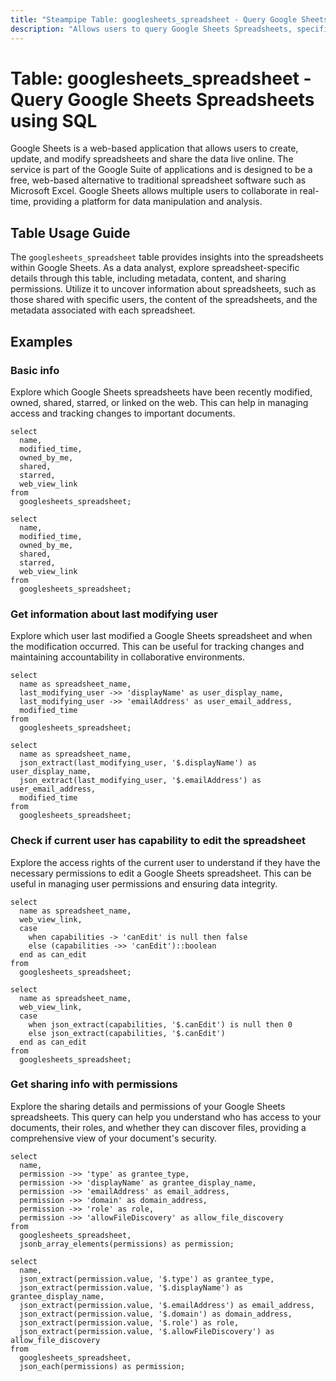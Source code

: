 ```yaml
---
title: "Steampipe Table: googlesheets_spreadsheet - Query Google Sheets Spreadsheets using SQL"
description: "Allows users to query Google Sheets Spreadsheets, specifically extracting data from spreadsheets, including metadata, content, and sharing permissions."
---
```


# Table: googlesheets_spreadsheet - Query Google Sheets Spreadsheets using SQL

Google Sheets is a web-based application that allows users to create, update, and modify spreadsheets and share the data live online. The service is part of the Google Suite of applications and is designed to be a free, web-based alternative to traditional spreadsheet software such as Microsoft Excel. Google Sheets allows multiple users to collaborate in real-time, providing a platform for data manipulation and analysis.

## Table Usage Guide

The `googlesheets_spreadsheet` table provides insights into the spreadsheets within Google Sheets. As a data analyst, explore spreadsheet-specific details through this table, including metadata, content, and sharing permissions. Utilize it to uncover information about spreadsheets, such as those shared with specific users, the content of the spreadsheets, and the metadata associated with each spreadsheet.

## Examples

### Basic info
Explore which Google Sheets spreadsheets have been recently modified, owned, shared, starred, or linked on the web. This can help in managing access and tracking changes to important documents.

```sql+postgres
select
  name,
  modified_time,
  owned_by_me,
  shared,
  starred,
  web_view_link
from
  googlesheets_spreadsheet;
```

```sql+sqlite
select
  name,
  modified_time,
  owned_by_me,
  shared,
  starred,
  web_view_link
from
  googlesheets_spreadsheet;
```

### Get information about last modifying user
Explore which user last modified a Google Sheets spreadsheet and when the modification occurred. This can be useful for tracking changes and maintaining accountability in collaborative environments.

```sql+postgres
select
  name as spreadsheet_name,
  last_modifying_user ->> 'displayName' as user_display_name,
  last_modifying_user ->> 'emailAddress' as user_email_address,
  modified_time
from
  googlesheets_spreadsheet;
```

```sql+sqlite
select
  name as spreadsheet_name,
  json_extract(last_modifying_user, '$.displayName') as user_display_name,
  json_extract(last_modifying_user, '$.emailAddress') as user_email_address,
  modified_time
from
  googlesheets_spreadsheet;
```

### Check if current user has capability to edit the spreadsheet
Explore the access rights of the current user to understand if they have the necessary permissions to edit a Google Sheets spreadsheet. This can be useful in managing user permissions and ensuring data integrity.

```sql+postgres
select
  name as spreadsheet_name,
  web_view_link,
  case
    when capabilities -> 'canEdit' is null then false
    else (capabilities ->> 'canEdit')::boolean
  end as can_edit
from
  googlesheets_spreadsheet;
```

```sql+sqlite
select
  name as spreadsheet_name,
  web_view_link,
  case
    when json_extract(capabilities, '$.canEdit') is null then 0
    else json_extract(capabilities, '$.canEdit')
  end as can_edit
from
  googlesheets_spreadsheet;
```

### Get sharing info with permissions
Explore the sharing details and permissions of your Google Sheets spreadsheets. This query can help you understand who has access to your documents, their roles, and whether they can discover files, providing a comprehensive view of your document's security.

```sql+postgres
select
  name,
  permission ->> 'type' as grantee_type,
  permission ->> 'displayName' as grantee_display_name,
  permission ->> 'emailAddress' as email_address,
  permission ->> 'domain' as domain_address,
  permission ->> 'role' as role,
  permission ->> 'allowFileDiscovery' as allow_file_discovery
from
  googlesheets_spreadsheet,
  jsonb_array_elements(permissions) as permission;
```

```sql+sqlite
select
  name,
  json_extract(permission.value, '$.type') as grantee_type,
  json_extract(permission.value, '$.displayName') as grantee_display_name,
  json_extract(permission.value, '$.emailAddress') as email_address,
  json_extract(permission.value, '$.domain') as domain_address,
  json_extract(permission.value, '$.role') as role,
  json_extract(permission.value, '$.allowFileDiscovery') as allow_file_discovery
from
  googlesheets_spreadsheet,
  json_each(permissions) as permission;
```